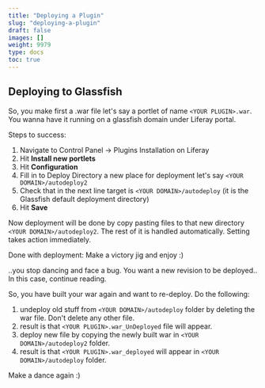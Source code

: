 ```yaml
---
title: "Deploying a Plugin"
slug: "deploying-a-plugin"
draft: false
images: []
weight: 9979
type: docs
toc: true
---
```


## Deploying to Glassfish
So, you make first a .war file let's say a portlet of name `<YOUR PLUGIN>.war`. You wanna have it running on a glassfish domain under Liferay portal.

Steps to success:

 1. Navigate to Control Panel -> Plugins Installation on Liferay
 2. Hit **Install new portlets**
 3. Hit **Configuration**
 4. Fill in to Deploy Directory a new place for deployment let's say `<YOUR DOMAIN>/autodeploy2`
 5. Check that in the next line target is `<YOUR DOMAIN>/autodeploy` (it is the Glassfish default deployment directory)
 6. Hit **Save**

Now deployment will be done by copy pasting files to that new directory `<YOUR DOMAIN>/autodeploy2`. The rest of it is handled automatically. Setting takes action immediately.

Done with deployment: Make a victory jig and enjoy :)

..you stop dancing and face a bug. You want a new revision to be deployed.. In this case, continue reading.

So, you have built your war again and want to re-deploy. Do the following:

 1. undeploy old stuff from `<YOUR DOMAIN>/autodeploy` folder by deleting the war file. Don't delete any other file.
 2. result is that `<YOUR PLUGIN>.war_UnDeployed` file will appear.
 3. deploy new file by copying the newly built war in `<YOUR DOMAIN>/autodeploy2` folder.
 4. result is that `<YOUR PLUGIN>.war_deployed` will appear in `<YOUR DOMAIN>/autodeploy` folder.

Make a dance again :)

